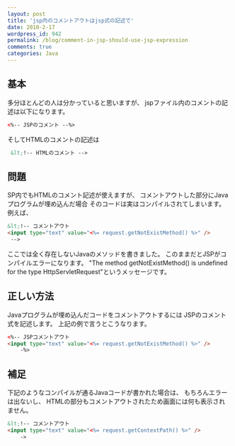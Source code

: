```yaml
---
layout: post
title: 'jsp内のコメントアウトはjsp式の記述で'
date: 2010-2-17
wordpress_id: 942
permalink: /blog/comment-in-jsp-should-use-jsp-expression
comments: true
categories: Java
---
```

## 基本
多分ほとんどの人は分かっていると思いますが、
jspファイル内のコメントの記述は以下になります。

```html
<%-- JSPのコメント --%>

```

そしてHTMLのコメントの記述は

```html
 &lt;!-- HTMLのコメント -->

```

## 問題
SP内でもHTMLのコメント記述が使えますが、
コメントアウトした部分にJavaプログラムが埋め込んだ場合
そのコードは実はコンパイルされてしまいます。
例えば、

```html
&lt;!-- コメントアウト
<input type="text" value="<%= request.getNotExistMethod() %>" />
 -->

```

ここでは全く存在しないJavaのメソッドを書きました。
このままだとJSPがコンパイルエラーになります。
"The method getNotExistMethod() is undefined for the type HttpServletRequest"というメッセージです。

## 正しい方法
Javaプログラムが埋め込んだコードをコメントアウトするには
JSPのコメント式を記述します。
上記の例で言うとこうなります。

```html
<%-- JSPコメントアウト
<input type="text" value="<%= request.getNotExistMethod() %>" />
	-%>

```

## 補足
下記のようなコンパイルが通るJavaコードが書かれた場合は、
もちろんエラーは出ないし、 HTMLの部分もコメントアウトされたため画面には何も表示されません。

```html
&lt;!-- コメントアウト
<input type="text" value="<%= request.getContextPath() %>" />
	->

```

